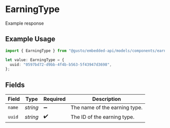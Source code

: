 # EarningType

Example response

## Example Usage

```typescript
import { EarningType } from "@gusto/embedded-api/models/components/earningtype.js";

let value: EarningType = {
  uuid: "0597bd72-d9bb-4f4b-b563-5f43947d3698",
};
```

## Fields

| Field                         | Type                          | Required                      | Description                   |
| ----------------------------- | ----------------------------- | ----------------------------- | ----------------------------- |
| `name`                        | *string*                      | :heavy_minus_sign:            | The name of the earning type. |
| `uuid`                        | *string*                      | :heavy_check_mark:            | The ID of the earning type.   |